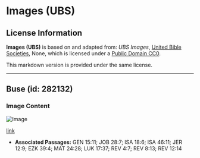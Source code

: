 # Images (UBS)

## License Information

**Images (UBS)** is based on and adapted from: _UBS Images_, [United Bible Societies](https://unitedbiblesocieties.org/), None, which is licensed under a [Public Domain CC0](https://creativecommons.org/public-domain/cc0/).

This markdown version is provided under the same license.



--------------------------------

## Buse (id: 282132)

### Image Content

![Image](https://cdn.aquifer.bible/aquifer-content/resources/Media/WEB-0096_buzzard.jpg)

[link](https://cdn.aquifer.bible/aquifer-content/resources/Media/WEB-0096_buzzard.jpg)

* **Associated Passages:** GEN 15:11; JOB 28:7; ISA 18:6; ISA 46:11; JER 12:9; EZK 39:4; MAT 24:28; LUK 17:37; REV 4:7; REV 8:13; REV 12:14

